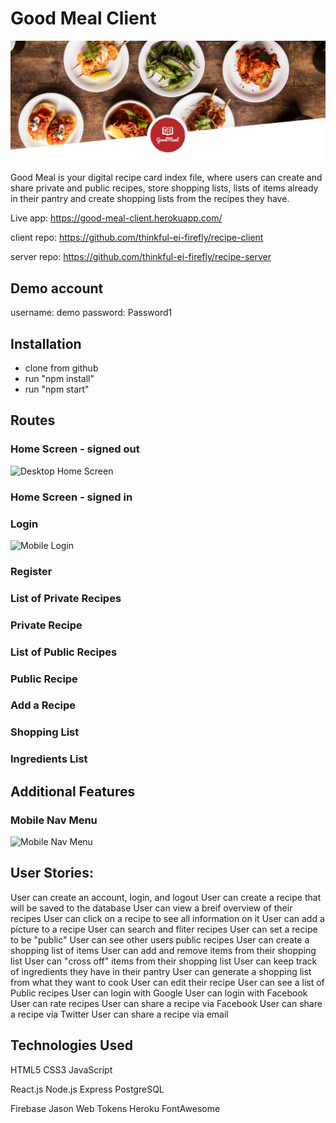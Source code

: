 # Good Meal Client

<img src="./src/images/background1.png" alt="Good Meal" width="auto">

Good Meal is your digital recipe card index file, where users can create and share private and public recipes, store shopping lists, lists of items already in their pantry and create shopping lists from the recipes they have.

Live app: https://good-meal-client.herokuapp.com/

client repo: https://github.com/thinkful-ei-firefly/recipe-client

server repo: https://github.com/thinkful-ei-firefly/recipe-server

## Demo account
username: demo
password: Password1

## Installation
* clone from github
* run "npm install"
* run "npm start"

## Routes

### Home Screen - signed out
![Desktop Home Screen](https://i.imgur.com/UTsQob5.png)

### Home Screen - signed in

### Login
![Mobile Login](https://i.imgur.com/FpIdFnu.png)

### Register

### List of Private Recipes

### Private Recipe

### List of Public Recipes

### Public Recipe

### Add a Recipe

### Shopping List

### Ingredients List


## Additional Features

### Mobile Nav Menu
![Mobile Nav Menu](https://i.imgur.com/Pdmghcd.png)



## User Stories:

User can create an account, login, and logout
User can create a recipe that will be saved to the database
User can view a breif overview of their recipes
User can click on a recipe to see all information on it
User can add a picture to a recipe
User can search and fliter recipes
User can set a recipe to be "public"
User can see other users public recipes
User can create a shopping list of items
User can add and remove items from their shopping list
User can "cross off" items from their shopping list
User can keep track of ingredients they have in their pantry
User can generate a shopping list from what they want to cook
User can edit their recipe
User can see a list of Public recipes
User can login with Google
User can login with Facebook
User can rate recipes
User can share a recipe via Facebook
User can share a recipe via Twitter
User can share a recipe via email

## Technologies Used

HTML5
CSS3
JavaScript

React.js
Node.js
Express
PostgreSQL

Firebase
Jason Web Tokens
Heroku
FontAwesome
